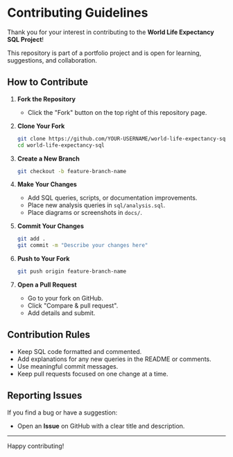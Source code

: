# Contributing Guidelines

Thank you for your interest in contributing to the **World Life Expectancy SQL Project**!

This repository is part of a portfolio project and is open for learning, suggestions, and collaboration.

## How to Contribute

1. **Fork the Repository**
   - Click the "Fork" button on the top right of this repository page.

2. **Clone Your Fork**
   ```bash
   git clone https://github.com/YOUR-USERNAME/world-life-expectancy-sql.git
   cd world-life-expectancy-sql
   ```

3. **Create a New Branch**
   ```bash
   git checkout -b feature-branch-name
   ```

4. **Make Your Changes**
   - Add SQL queries, scripts, or documentation improvements.
   - Place new analysis queries in `sql/analysis.sql`.
   - Place diagrams or screenshots in `docs/`.

5. **Commit Your Changes**
   ```bash
   git add .
   git commit -m "Describe your changes here"
   ```

6. **Push to Your Fork**
   ```bash
   git push origin feature-branch-name
   ```

7. **Open a Pull Request**
   - Go to your fork on GitHub.
   - Click "Compare & pull request".
   - Add details and submit.

## Contribution Rules
- Keep SQL code formatted and commented.
- Add explanations for any new queries in the README or comments.
- Use meaningful commit messages.
- Keep pull requests focused on one change at a time.

## Reporting Issues
If you find a bug or have a suggestion:
- Open an **Issue** on GitHub with a clear title and description.

---
Happy contributing!
